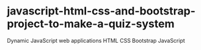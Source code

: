 # javascript-html-css-and-bootstrap-project-to-make-a-quiz-system
 Dynamic JavaScript web applications HTML CSS Bootstrap JavaScript
